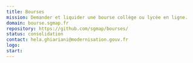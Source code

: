 ```yaml
---
title: Bourses
mission: Demander et liquider une bourse collège ou lycée en ligne.
domain: bourse.sgmap.fr
repository: https://github.com/sgmap/bourses/
status: consolidation
contact: hela.ghiariani@modernisation.gouv.fr
logo:
start:
---
```

